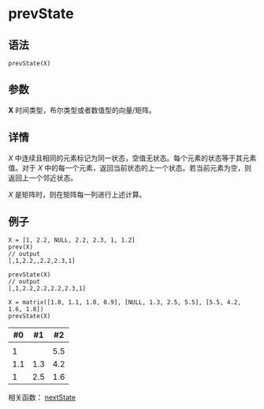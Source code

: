 # prevState

## 语法

`prevState(X)`

## 参数

**X** 时间类型，布尔类型或者数值型的向量/矩阵。

## 详情

*X* 中连续且相同的元素标记为同一状态，空值无状态。每个元素的状态等于其元素值。对于 *X*
中的每一个元素，返回当前状态的上一个状态。若当前元素为空，则返回上一个邻近状态。

*X* 是矩阵时，则在矩阵每一列进行上述计算。

## 例子

```
X = [1, 2.2, NULL, 2.2, 2.3, 1, 1.2]
prev(X)
// output
[,1,2.2,,2.2,2.3,1]

prevState(X)
// output
[,1,2.2,2.2,2.2,2.3,1]

X = matrix([1.0, 1.1, 1.0, 0.9], [NULL, 1.3, 2.5, 5.5], [5.5, 4.2, 1.6, 1.8])
prevState(X)
```

| #0 | #1 | #2 |
| --- | --- | --- |
|  |  |  |
| 1 |  | 5.5 |
| 1.1 | 1.3 | 4.2 |
| 1 | 2.5 | 1.6 |

相关函数： [nextState](../n/nextState.html)

